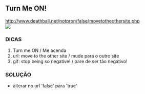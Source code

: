 ## Turn Me ON!
http://www.deathball.net/notpron/false/movetotheothersite.php
<br><img src="http://www.deathball.net/notpron/false/screen3.gif">

### DICAS
1) Turn me ON / Me acenda
1) url: move to the other site / mude para o outro site
2) gif: stop being so negative! / pare de ser tão negativo!

### SOLUÇÃO
- alterar no url  'false' para 'true'
